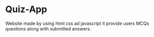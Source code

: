# Quiz-App
Website made by using html css ad javascript it provide users MCQs questions along with submitted answers.
